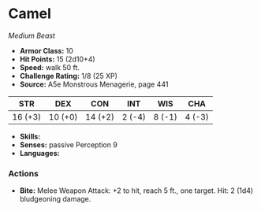 # Camel

*Medium* *Beast*

- **Armor Class:** 10
- **Hit Points:** 15 (2d10+4)
- **Speed:** walk 50 ft.
- **Challenge Rating:** 1/8 (25 XP)
- **Source:** A5e Monstrous Menagerie, page 441

| STR | DEX | CON | INT | WIS | CHA |
| --- | --- | --- | --- | --- | --- |
| 16 (+3) | 10 (+0) | 14 (+2) | 2 (-4) | 8 (-1) | 4 (-3) |

- **Skills:** 
- **Senses:** passive Perception 9
- **Languages:** 

### Actions

- **Bite:** Melee Weapon Attack: +2 to hit, reach 5 ft., one target. Hit: 2 (1d4) bludgeoning damage.


